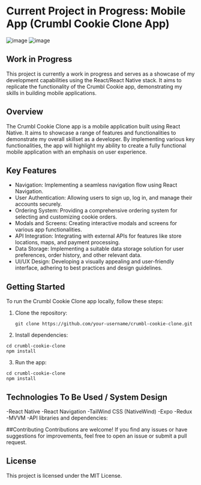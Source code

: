 # Current Project in Progress: Mobile App (Crumbl Cookie Clone App)
![image](https://github.com/wsup-mike/crumbl-cookie-clone/assets/40747156/d8bf4d55-512e-4e74-b297-709b27c2dbfc)
![image](https://github.com/wsup-mike/crumbl-cookie-clone/assets/40747156/00edf29d-6530-4238-8f1b-b1126219e920)


## Work in Progress
This project is currently a work in progress and serves as a showcase of my development capabilities using the React/React Native stack. It aims to replicate the functionality of the Crumbl Cookie app, demonstrating my skills in building mobile applications.

## Overview
The Crumbl Cookie Clone app is a mobile application built using React Native. It aims to showcase a range of features and functionalities to demonstrate my overall skillset as a developer. By implementing various key functionalities, the app will highlight my ability to create a fully functional mobile application with an emphasis on user experience.

## Key Features
- Navigation: Implementing a seamless navigation flow using React Navigation.
- User Authentication: Allowing users to sign up, log in, and manage their accounts securely.
- Ordering System: Providing a comprehensive ordering system for selecting and customizing cookie orders.
- Modals and Screens: Creating interactive modals and screens for various app functionalities.
- API Integration: Integrating with external APIs for features like store locations, maps, and payment processing.
- Data Storage: Implementing a suitable data storage solution for user preferences, order history, and other relevant data.
- UI/UX Design: Developing a visually appealing and user-friendly interface, adhering to best practices and design guidelines.

## Getting Started
To run the Crumbl Cookie Clone app locally, follow these steps:

1. Clone the repository:
   ```
   git clone https://github.com/your-username/crumbl-cookie-clone.git
   ```

2. Install dependencies:
```
cd crumbl-cookie-clone
npm install
```
3. Run the app:
```
cd crumbl-cookie-clone
npm install
```

## Technologies To Be Used / System Design
-React Native
-React Navigation
-TailWind CSS (NativeWind)
-Expo
-Redux
-MVVM
-API libraries and dependencies:


##Contributing
Contributions are welcome! If you find any issues or have suggestions for improvements, feel free to open an issue or submit a pull request.

## License
This project is licensed under the MIT License.

